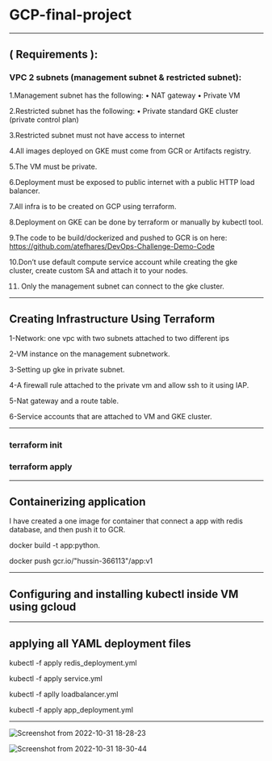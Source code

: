 # GCP-final-project
____________________________________________________________________________________________________
## ( Requirements ):

### VPC 2 subnets (management subnet & restricted subnet):

1.Management subnet has the following: • NAT gateway • Private VM

2.Restricted subnet has the following: • Private standard GKE cluster (private control plan) 

3.Restricted subnet must not have access to internet

4.All images deployed on GKE must come from GCR or Artifacts registry.

5.The VM must be private.

6.Deployment must be exposed to public internet with a public HTTP load balancer.

7.All infra is to be created on GCP using terraform.

8.Deployment on GKE can be done by terraform or manually by kubectl tool.

9.The code to be build/dockerized and pushed to GCR is on here:
               https://github.com/atefhares/DevOps-Challenge-Demo-Code
               
10.Don’t use default compute service account while creating the gke cluster, create custom SA and attach it to your nodes.

11. Only the management subnet can connect to the gke cluster.
____________________________________________________________________________________________
## Creating Infrastructure Using Terraform

1-Network: one vpc with two subnets attached to two different ips

2-VM instance on the management subnetwork.

3-Setting up gke in private subnet.

4-A firewall rule attached to the private vm and allow ssh to it using IAP.

5-Nat gateway and a route table.

6-Service accounts that are attached to VM and GKE cluster.
____________________________________________________________________________________________

### terraform init
### terraform apply 
___________________________________________________________________________________________
## Containerizing  application
I have created a one image for  container that connect a  app with redis database, and then push it to GCR.

 docker build -t app:python.
 
docker push gcr.io/"hussin-366113"/app:v1

____________________________________________________________________________________________

## Configuring and installing kubectl inside VM using gcloud
___________________________________________________________________________________________
## applying all YAML deployment files

kubectl -f apply redis_deployment.yml

kubectl -f apply service.yml

kubectl -f aplly loadbalancer.yml

kubectl -f apply app_deployment.yml
___________________________________________________________________________________________

![Screenshot from 2022-10-31 18-28-23](https://user-images.githubusercontent.com/111524157/199059931-3aafbe66-9c6e-4c9e-a620-7972c4d44e07.png)

![Screenshot from 2022-10-31 18-30-44](https://user-images.githubusercontent.com/111524157/199059971-91f68057-2dda-400a-95bc-c9f633f1d440.png)




